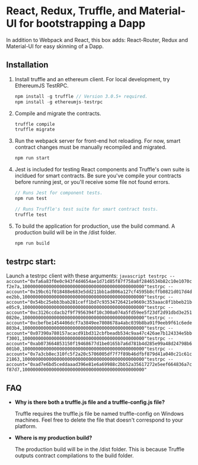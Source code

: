 # React, Redux, Truffle, and Material-UI for bootstrapping a Dapp

In addition to Webpack and React, this box adds: React-Router, Redux and Material-UI for easy skinning of a Dapp.

## Installation

1. Install truffle and an ethereum client. For local development, try EthereumJS TestRPC.
    ```javascript
    npm install -g truffle // Version 3.0.5+ required.
    npm install -g ethereumjs-testrpc
    ```

2. Compile and migrate the contracts.
    ```javascript
    truffle compile
    truffle migrate
    ```

3. Run the webpack server for front-end hot reloading. For now, smart contract changes must be manually recompiled and migrated.
    ```javascript
    npm run start
    ```

4. Jest is included for testing React components and Truffle's own suite is incldued for smart contracts. Be sure you've compile your contracts before running jest, or you'll receive some file not found errors.
    ```javascript
    // Runs Jest for component tests.
    npm run test

    // Runs Truffle's test suite for smart contract tests.
    truffle test
    ```

5. To build the application for production, use the build command. A production build will be in the /dist folder.
    ```javascript
    npm run build
    ```
## testrpc start:

Launch a testrpc client with these arguments:
    ```javascript
    testrpc --account="0xfa6a83f0e0c943f4d4654ae1d71d85f87f758a8f2846534b82c10e1070cf2e7a,1000000000000000000000000000000000000000000000"testrpc --account="0x19bc61f018488e683e5dd211bb1ad806a127cf4595b8cffb0821d017d4dee2bb,1000000000000000000000000000000000000000000000"testrpc --account="0x54bc25ebb3bab281ceff1bd7c93534726421e9669c353aaac8f1bbeb21be05c9,1000000000000000000000000000000000000000000000"testrpc --account="0xc3126ccdacb2f9f7956394f10c300a074a5fd59ee5f23df2d91dbd3e2510820e,1000000000000000000000000000000000000000000000"testrpc --account="0xcbefbe1454406dcf7a3849ee7808678a4abc039b8ba91f9eeb9f61c6ede803b4,1000000000000000000000000000000000000000000000"testrpc --account="0x07390a780157acacd91bd312cbfbeadb534c9aa47c426ae7b124334e5bbf3001,1000000000000000000000000000000000000000000000"testrpc --account="0xab073664853150f19468677d1be0165b7a6d781b4d285e99a48d24798b6001b0,1000000000000000000000000000000000000000000000"testrpc --account="0x7a3cb8ec310fc5f2a20c5706005df7f7f89b46dfbf879d41a040c21c61c21863,1000000000000000000000000000000000000000000000"testrpc --account="0xad7e6bd5ceddaaad396e81e6a69988c2bb52a35617272e5eef664836a7cf87d7,1000000000000000000000000000000000000000000000"
    ```

## FAQ

* __Why is there both a truffle.js file and a truffle-config.js file?__

    Truffle requires the truffle.js file be named truffle-config on Windows machines. Feel free to delete the file that doesn't correspond to your platform.

* __Where is my production build?__

    The production build will be in the /dist folder. This is because Truffle outputs contract compilations to the build folder.
